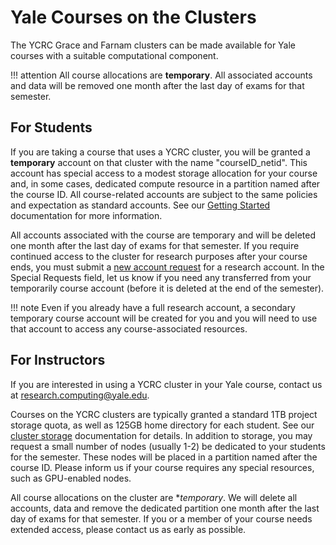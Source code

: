 # Yale Courses on the Clusters

The YCRC Grace and Farnam clusters can be made available for Yale courses with a suitable computational component.

!!! attention
    All course allocations are **temporary**. All associated accounts and data will be removed one month after the last day of exams for that semester.

## For Students

If you are taking a course that uses a YCRC cluster, you will be granted a **temporary** account on that cluster with the name "courseID_netid". This account has special access to a modest storage allocation for your course and, in some cases, dedicated compute resource in a partition named after the course ID. All course-related accounts are subject to the same policies and expectation as standard accounts. See our [Getting Started](https://docs.ycrc.yale.edu/clusters-at-yale/) documentation for more information.

All accounts associated with the course are temporary and will be deleted one month after the last day of exams for that semester.  If you require continued access to the cluster for research purposes after your course ends, you must submit a [new account request](https://research.computing.yale.edu/support/hpc/account-request) for a research account. In the Special Requests field, let us know if you need any transferred from your temporarily course account (before it is deleted at the end of the semester).

!!! note
    Even if you already have a full research account, a secondary temporary course account will be created for you and you will need to use that account to access any course-associated resources. 

## For Instructors

If you are interested in using a YCRC cluster in your Yale course, contact us at [research.computing@yale.edu](mail-to:research.computing@yale.edu).

Courses on the YCRC clusters are typically granted a standard 1TB project storage quota, as well as 125GB home directory for each student. See our [cluster storage](https://docs.ycrc.yale.edu/clusters-at-yale/data/) documentation for details. In addition to storage, you may request a small number of nodes (usually 1-2) be dedicated to your students for the semester. These nodes will be placed in a partition named after the course ID.  Please inform us if your course requires any special resources, such as GPU-enabled nodes.

All course allocations on the cluster are **temporary*. We will delete all accounts, data and remove the dedicated partition one month after the last day of exams for that semester. If you or a member of your course needs extended access, please contact us as early as possible.